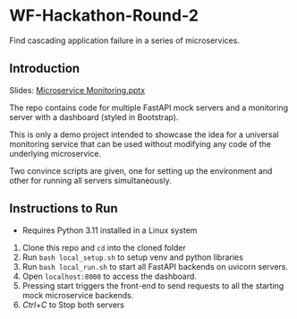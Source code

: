 # WF-Hackathon-Round-2
Find cascading application failure in a series of microservices.

## Introduction
Slides: [Microservice Monitoring.pptx](https://1drv.ms/p/s!AlmXLecu1YNMgtYKWP9xq4zN55UuGg)

The repo contains code for multiple FastAPI mock servers and a monitoring server with a dashboard (styled in Bootstrap).

This is only a demo project intended to showcase the idea for a universal monitoring service that can be used without modifying any code of the underlying microservice. 

Two convince scripts are given, one for setting up the environment and other for running all servers simultaneously.

## Instructions to Run
- Requires Python 3.11 installed in a Linux system
1. Clone this repo and `cd` into the cloned folder
1. Run `bash local_setup.sh` to setup venv and python libraries
1. Run `bash local_run.sh` to start all FastAPI backends on uvicorn servers.
1. Open `localhost:8000` to access the dashboard.
1. Pressing start triggers the front-end to send requests to all the starting mock microservice backends.
1. *Ctrl*+*C* to Stop both servers
